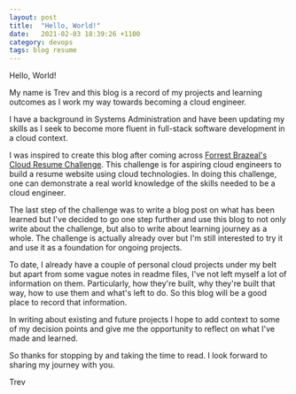 ```yaml
---
layout: post
title:  "Hello, World!"
date:   2021-02-03 18:39:26 +1100
category: devops
tags: blog resume
---
```

Hello, World!

My name is Trev and this blog is a record of my projects and learning outcomes as I work my way towards becoming a cloud engineer.

I have a background in Systems Administration and have been updating my skills as I seek to become more fluent in full-stack software development in a cloud context.

I was inspired to create this blog after coming across [Forrest Brazeal's Cloud Resume Challenge](https://cloudresumechallenge.dev/instructions/). This challenge is for aspiring cloud engineers to build a resume website using cloud technologies. In doing this challenge, one can demonstrate a real world knowledge of the skills needed to be a cloud engineer.

The last step of the challenge was to write a blog post on what has been learned but I've decided to go one step further and use this blog to not only write about the challenge, but also to write about learning journey as a whole. The challenge is actually already over but I'm still interested to try it and use it as a foundation for ongoing projects.

To date, I already have a couple of personal cloud projects under my belt but apart from some vague notes in readme files, I've not left myself a lot of information on them. Particularly, how they're built, why they're built that way, how to use them and what's left to do. So this blog will be a good place to record that information.

In writing about existing and future projects I hope to add context to some of my decision points and give me the opportunity to reflect on what I've made and learned.

So thanks for stopping by and taking the time to read. I look forward to sharing my journey with you.

Trev
